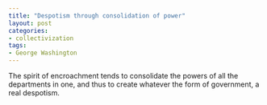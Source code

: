 ```yaml
---
title: "Despotism through consolidation of power"
layout: post
categories:
- collectivization
tags:
- George Washington
---
```


The spirit of encroachment tends to consolidate the powers of all the departments in one, and thus to create whatever the form of government, a real despotism.